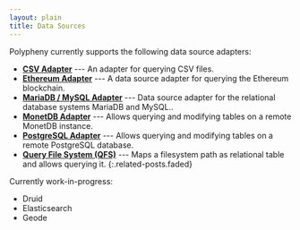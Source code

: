 ```yaml
---
layout: plain
title: Data Sources
---
```


Polypheny currently supports the following data source adapters:

* **[CSV Adapter]** --- An adapter for querying CSV files.
* **[Ethereum Adapter]** --- A data source adapter for querying the Ethereum blockchain.
* **[MariaDB / MySQL Adapter]** --- Data source adapter for the relational database systems MariaDB and MySQL..
* **[MonetDB Adapter]** --- Allows querying and modifying tables on a remote MonetDB instance.
* **[PostgreSQL Adapter]** --- Allows querying and modifying tables on a remote PostgreSQL database.
* **[Query File System (QFS)]** --- Maps a filesystem path as relational table and allows querying it.
{:.related-posts.faded}


[CSV Adapter]: CSV.md
[Ethereum Adapter]: Ethereum.md
[MariaDB / MySQL Adapter]: MySQL.md
[MonetDB Adapter]: MonetDB.md
[PostgreSQL Adapter]: Postgres.md
[Query File System (QFS)]: QFS.md

Currently work-in-progress:
* Druid
* Elasticsearch
* Geode